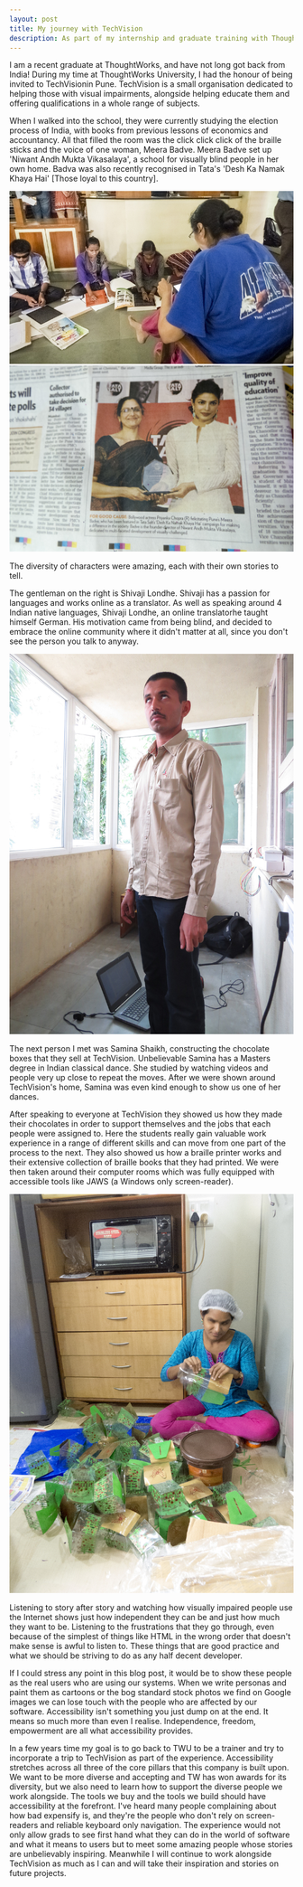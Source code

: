 ```yaml
---
layout: post
title: My journey with TechVision
description: As part of my internship and graduate training with ThoughtWorks, I had the honour of workin with and being invited to lunch with TechVision. They are a school for the blind in Pune, India; offering work experience, training and education. They have the largest library of braille books and have won multiple awards for their amazing work.
---
```


I am a recent graduate at ThoughtWorks, and have not long got back from India! During my time at ThoughtWorks University, I had the honour of being invited to TechVisionin Pune. TechVision is a small organisation dedicated to helping those with visual impairments, alongside helping educate them and offering qualifications in a whole range of subjects.

When I walked into the school, they were currently studying the election process of India, with books from previous lessons of economics and accountancy. All that filled the room was the click click click of the braille sticks and the voice of one woman, Meera Badve. Meera Badve set up 'Niwant Andh Mukta Vikasalaya', a school for visually blind people in her own home. Badva was also recently recognised in Tata's 'Desh Ka Namak Khaya Hai' [Those loyal to this country].

<div class="images">
	<img class="two left same-height rounded" src="/images/posts/TV-2.jpg" alt="Students in class studying Indian history, writing with braille pads">
	<img class="two right same-height rounded" src="/images/posts/TV-5.jpg" alt="TechVision founder winning an award, stood next to Priyanka Chopra">
</div>

The diversity of characters were amazing, each with their own stories to tell.
 
The gentleman on the right is Shivaji Londhe. Shivaji has a passion for languages and works online as a translator. As well as speaking around 4 Indian native languages, Shivaji Londhe, an online translatorhe taught himself German. His motivation came from being blind, and decided to embrace the online community where it didn't matter at all, since you don't see the person you talk to anyway.

<div class="images">
	<img class="portrait rounded" src="/images/posts/TV-4.jpg" alt="Shivaji Londhe stood in the room he calls his office">
</div>

The next person I met was Samina Shaikh, constructing the chocolate boxes that they sell at TechVision. Unbelievable Samina has a Masters degree in Indian classical dance. She studied by watching videos and people very up close to repeat the moves. After we were shown around TechVision's home, Samina was even kind enough to show us one of her dances. 

After speaking to everyone at TechVision they showed us how they made their chocolates in order to support themselves and the jobs that each people were assigned to. Here the students really gain valuable work experience in a range of different skills and can move from one part of the process to the next. They also showed us how a braille printer works and their extensive collection of braille books that they had printed. We were then taken around their computer rooms which was fully equipped with accessible tools like JAWS (a Windows only screen-reader).

<div class="images">
	<img class="portrait rounded" src="/images/posts/TV-6.jpg" alt="Samina Shaikh constructing chocolate gift boxes">
</div>

Listening to story after story and watching how visually impaired people use the Internet shows just how independent they can be and just how much they want to be. Listening to the frustrations that they go through, even because of the simplest of things like HTML in the wrong order that doesn't make sense is awful to listen to. These things that are good practice and what we should be striving to do as any half decent developer.
 
If I could stress any point in this blog post, it would be to show these people as the real users who are using our systems. When we write personas and paint them as cartoons or the bog standard stock photos we find on Google images we can lose touch with the people who are affected by our software. Accessibility isn't something you just dump on at the end. It means so much more than even I realise. Independence, freedom, empowerment are all what accessibility provides.
 
In a few years time my goal is to go back to TWU to be a trainer and try to incorporate a trip to TechVision as part of the experience. Accessibility stretches across all three of the core pillars that this company is built upon. We want to be more diverse and accepting and TW has won awards for its diversity, but we also need to learn how to support the diverse people we work alongside. The tools we buy and the tools we build should have accessibility at the forefront. I've heard many people complaining about how bad expensify is, and they're the people who don't rely on screen-readers and reliable keyboard only navigation. The experience would not only allow grads to see first hand what they can do in the world of software and what it means to users but to meet some amazing people whose stories are unbelievably inspiring. Meanwhile I will continue to work alongside TechVision as much as I can and will take their inspiration and stories on future projects.